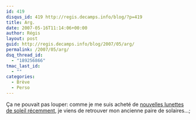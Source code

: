 ```yaml
---
id: 419
disqus_id: 419 http://regis.decamps.info/blog/?p=419
title: Arg.
date: 2007-05-16T11:14:06+00:00
author: Régis
layout: post
guid: http://regis.decamps.info/blog/2007/05/arg/
permalink: /2007/05/arg/
dsq_thread_id:
  - "189256866"
tmac_last_id:
  - ""
categories:
  - Brève
  - Perso
---
```

Ça ne pouvait pas louper: comme je me suis acheté de [nouvelles lunettes de soleil récemment](http://regis.decamps.info/blog/2007/04/nouvelles-lunettes/), je viens de retrouver mon ancienne paire de solaires…;
